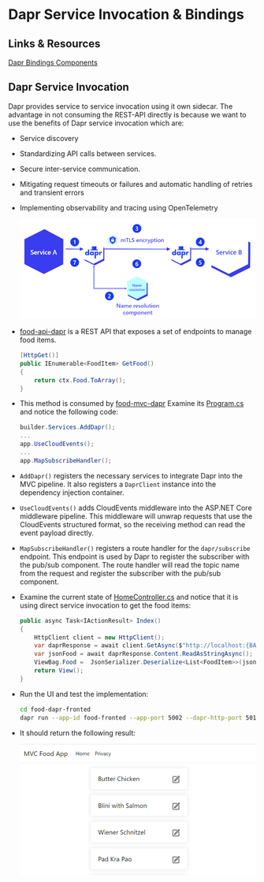 # Dapr Service Invocation & Bindings

## Links & Resources

[Dapr Bindings Components](https://docs.dapr.io/reference/components-reference/supported-bindings/)

## Dapr Service Invocation

Dapr provides service to service invocation using it own sidecar. The advantage in not consuming the REST-API directly is because we want to use the benefits of Dapr service invocation which are:
- Service discovery
- Standardizing API calls between services.
- Secure inter-service communication.
- Mitigating request timeouts or failures and automatic handling of retries and transient errors
- Implementing observability and tracing using OpenTelemetry
    
    ![dapr-service-invocation](_images/dapr-service-invocation.png)

- [food-api-dapr](../00-app/food-service-dapr) is a REST API that exposes a set of endpoints to manage food items.

    ```c#
    [HttpGet()]
    public IEnumerable<FoodItem> GetFood()
    {
        return ctx.Food.ToArray();
    }
    ```

- This method is consumed by [food-mvc-dapr](../00-app/food-mvc-dapr/) Examine its [Program.cs](../00-app/food-invoices-dapr/Program.cs) and notice the following code:

    ```c#
    builder.Services.AddDapr();
    ...
    app.UseCloudEvents();
    ...
    app.MapSubscribeHandler();    
    ```

- `AddDapr()` registers the necessary services to integrate Dapr into the MVC pipeline. It also registers a `DaprClient` instance into the dependency injection container. 
- `UseCloudEvents()` adds CloudEvents middleware into the ASP.NET Core middleware pipeline. This middleware will unwrap requests that use the CloudEvents structured format, so the receiving method can read the event payload directly.
- `MapSubscribeHandler()` registers a route handler for the `dapr/subscribe` endpoint. This endpoint is used by Dapr to register the subscriber with the pub/sub component. The route handler will read the topic name from the request and register the subscriber with the pub/sub component.    

- Examine the current state of [HomeController.cs](../00-app/food-mvc-dapr/Controllers/HomeController.cs) and notice that it is using direct service invocation to get the food items:
    
    ```c#
    public async Task<IActionResult> Index()
    {
        HttpClient client = new HttpClient();
        var daprResponse = await client.GetAsync($"http://localhost:{BACKEND_PORT}/v1.0/invoke/{BACKEND_NAME}/method/food");
        var jsonFood = await daprResponse.Content.ReadAsStringAsync();
        ViewBag.Food =  JsonSerializer.Deserialize<List<FoodItem>>(jsonFood);;
        return View();
    }
    ```

- Run the UI and test the implementation:

    ```bash
    cd food-dapr-fronted
    dapr run --app-id food-fronted --app-port 5002 --dapr-http-port 5011 dotnet run
    ```

- It should return the following result:

    ![food-app](_images/food-app.png)